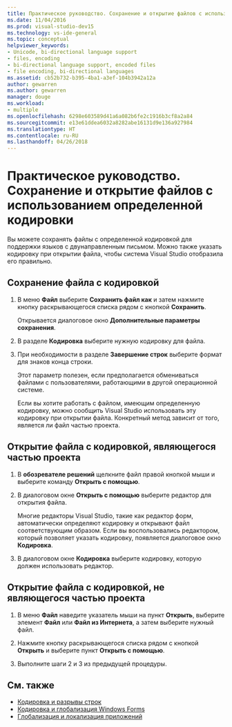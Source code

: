 ```yaml
---
title: Практическое руководство. Сохранение и открытие файлов с использованием определенной кодировки
ms.date: 11/04/2016
ms.prod: visual-studio-dev15
ms.technology: vs-ide-general
ms.topic: conceptual
helpviewer_keywords:
- Unicode, bi-directional language support
- files, encoding
- bi-directional language support, encoded files
- file encoding, bi-directional languages
ms.assetid: cb52b732-b395-4ba1-a3ef-104b3942a12a
author: gewarren
ms.author: gewarren
manager: douge
ms.workload:
- multiple
ms.openlocfilehash: 6298e603589d41a6a082b6fe2c1916b3cf8a2a84
ms.sourcegitcommit: e13e61ddea6032a8282abe16131d9e136a927984
ms.translationtype: HT
ms.contentlocale: ru-RU
ms.lasthandoff: 04/26/2018
---
```

# <a name="how-to-save-and-open-files-with-encoding"></a>Практическое руководство. Сохранение и открытие файлов с использованием определенной кодировки

Вы можете сохранять файлы с определенной кодировкой для поддержки языков с двунаправленным письмом. Можно также указать кодировку при открытии файла, чтобы система Visual Studio отобразила его правильно.

## <a name="to-save-a-file-with-encoding"></a>Сохранение файла с кодировкой

1.  В меню **Файл** выберите **Сохранить файл как** и затем нажмите кнопку раскрывающегося списка рядом с кнопкой **Сохранить**.

     Открывается диалоговое окно **Дополнительные параметры сохранения**.

2.  В разделе **Кодировка** выберите нужную кодировку для файла.

3.  При необходимости в разделе **Завершение строк** выберите формат для знаков конца строки.

     Этот параметр полезен, если предполагается обмениваться файлами с пользователями, работающими в другой операционной системе.

     Если вы хотите работать с файлом, имеющим определенную кодировку, можно сообщить Visual Studio использовать эту кодировку при открытии файла. Конкретный метод зависит от того, является ли файл частью проекта.

## <a name="to-open-an-encoded-file-that-is-part-of-a-project"></a>Открытие файла с кодировкой, являющегося частью проекта

1.  В **обозревателе решений** щелкните файл правой кнопкой мыши и выберите команду **Открыть с помощью**.

2.  В диалоговом окне **Открыть с помощью** выберите редактор для открытия файла.

     Многие редакторы Visual Studio, такие как редактор форм, автоматически определяют кодировку и открывают файл соответствующим образом. Если вы воспользовались редактором, который позволяет указать кодировку, появляется диалоговое окно **Кодировка**.

3.  В диалоговом окне **Кодировка** выберите кодировку, которую должен использовать редактор.

## <a name="to-open-an-encoded-file-that-is-not-part-of-a-project"></a>Открытие файла с кодировкой, не являющегося частью проекта

1.  В меню **Файл** наведите указатель мыши на пункт **Открыть**, выберите элемент **Файл** или **Файл из Интернета**, а затем выберите нужный файл.

2.  Нажмите кнопку раскрывающегося списка рядом с кнопкой **Открыть** и выберите пункт **Открыть с помощью**.

3.  Выполните шаги 2 и 3 из предыдущей процедуры.

## <a name="see-also"></a>См. также

- [Кодировка и разрывы строк](encodings-and-line-breaks.md)
- [Кодировка и глобализация Windows Forms](/dotnet/framework/winforms/advanced/encoding-and-windows-forms-globalization)
- [Глобализация и локализация приложений](../ide/globalizing-and-localizing-applications.md)